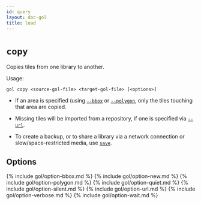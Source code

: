 ```yaml
---
id: query
layout: doc-gol
title: load
---
```


# `copy`

Copies tiles from one library to another.

Usage:

    gol copy <source-gol-file> <target-gol-file> [<options>]

- If an area is specified (using [`--bbox`](#option-bbox) or [`--polygon`]((#option-polygon)), only the tiles touching that area are copied.

- Missing tiles will be imported from a repository, if one is specified via [`--url`](#option-url).

- To create a backup, or to share a library via a network connection or slow/space-restricted media, use [`save`](save). 

## Options

{% include gol/option-bbox.md %}
{% include gol/option-new.md %}
{% include gol/option-polygon.md %}
{% include gol/option-quiet.md %}
{% include gol/option-silent.md %}
{% include gol/option-url.md %}
{% include gol/option-verbose.md %}
{% include gol/option-wait.md %}

